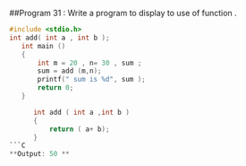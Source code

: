 ##Program 31 : Write a program to display to use of function .
```C
#include <stdio.h>
int add( int a , int b );
   int main ()
   {
       int m = 20 , n= 30 , sum ;
       sum = add (m,n);
       printf(" sum is %d", sum );
       return 0;
   }

      int add ( int a ,int b )
      {
          return ( a+ b);
      }
```C
**Output: 50 **
